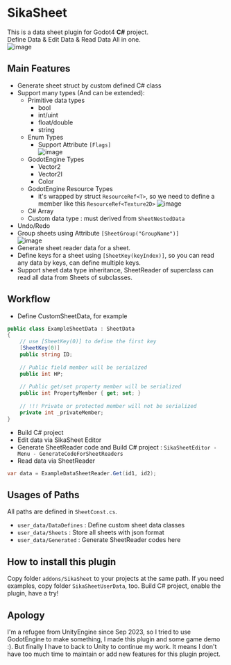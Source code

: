 # SikaSheet  
This is a data sheet plugin for Godot4 **C#** project.  
Define Data & Edit Data & Read Data All in one.  
![image](https://github.com/Jamesika/SikaSheet/assets/23502082/c8b0c98d-d92d-4bc7-a120-1e1594f138fb)


## Main Features
- Generate sheet struct by custom defined C# class
- Support many types (And can be extended):
	- Primitive data types
 		- bool
		- int/uint
  		- float/double 
		- string
 	- Enum Types
  		- Support Attribute `[Flags]`  
    		![image](https://github.com/Jamesika/SikaSheet/assets/23502082/516408e3-fe2d-4807-9502-c52d05ce21a6)
  	- GodotEngine Types
  		- Vector2
  	 	- Vector2I
  	  	- Color
  	- GodotEngine Resource Types
  		- it's wrapped by struct `ResourceRef<T>`, so we need to define a member like this `ResourceRef<Texture2D>`
  	   	![image](https://github.com/Jamesika/SikaSheet/assets/23502082/098f25ba-d758-4b02-ad14-6b27ba21b81b)
	- C# Array
 	- Custom data type : must derived from `SheetNestedData`
- Undo/Redo
- Group sheets using Attribute `[SheetGroup("GroupName")]`  
![image](https://github.com/Jamesika/SikaSheet/assets/23502082/06d5a663-fbfa-4a4a-8630-c4cd1c078c91)
- Generate sheet reader data for a sheet.
- Define keys for a sheet using `[SheetKey(keyIndex)]`, so you can read any data by keys, can define multiple keys.
- Support sheet data type inheritance, SheetReader of superclass can read all data from Sheets of subclasses.

## Workflow
- Define CustomSheetData, for example
```csharp
public class ExampleSheetData : SheetData
{
	// use [SheetKey(0)] to define the first key
	[SheetKey(0)]
	public string ID;
	
	// Public field member will be serialized
	public int HP;
	
	// Public get/set property member will be serialized
	public int PropertyMember { get; set; }
	
	// !!! Private or protected member will not be serialized
	private int _privateMember;
}
```

- Build C# project
- Edit data via SikaSheet Editor
- Generate SheetReader code and Build C# project : `SikaSheetEditor - Menu - GenerateCodeForSheetReaders`
- Read data via SheetReader
```cs
var data = ExampleDataSheetReader.Get(id1, id2);
```

## Usages of Paths
All paths are defined in `SheetConst.cs`.
- `user_data/DataDefines` : Define custom sheet data classes
- `user_data/Sheets` : Store all sheets with json format  
- `user_data/Generated` : Generate SheetReader codes here

## How to install this plugin
Copy folder `addons/SikaSheet` to your projects at the same path.
If you need examples, copy folder `SikaSheetUserData`, too.
Build C# project, enable the plugin, have a try!

## Apology
I'm a refugee from UnityEngine since Sep 2023, so I tried to use GodotEngine to make something, I made this plugin and some game demo :).
But finally I have to back to Unity to continue my work. It means I don't have too much time to maintain or add new features for this plugin project.
